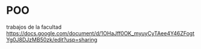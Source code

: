 # POO
trabajos de la facultad
https://docs.google.com/document/d/1OHaJff0OK_myuyCyTAee4Y46ZFogtYg0J8DJzMB50zk/edit?usp=sharing